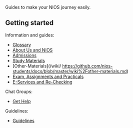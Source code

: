 

Guides to make your NIOS journey easily. 

## Getting started
Information and guides:
- [Glossary](/wiki/Glossary)
- [About Us and NIOS](/wiki/About)
- [Admissions](/wiki/Admissions)
- [Study Materials](/wiki/Study-Materials)
- [Other-Materials](/wiki/ https://github.com/nios-students/docs/blob/master/wiki%2Fother-materials.md)
- [Exam, Assignments and Practicals](/wiki/Exams-Assignments)
- [E-Services and Re-Checking](/wiki/EServices)

Chat Groups:
- [Get Help](/wiki/Get_Help)

Guidelines:
- [Guidelines](/wiki/Guidelines)
